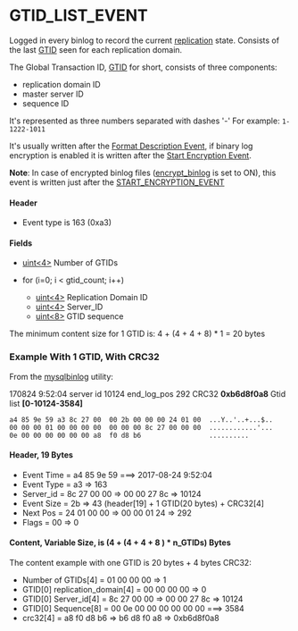 
# GTID_LIST_EVENT

Logged in every binlog to record the current [replication](../../../../../server-usage/replication-cluster-multi-master/standard-replication/README.md) state. Consists of the last [GTID](../../../../../server-usage/replication-cluster-multi-master/standard-replication/gtid.md) seen for each replication domain.


The Global Transaction ID, [GTID](../../../../../server-usage/replication-cluster-multi-master/standard-replication/gtid.md) for short, consists of three components:


* replication domain ID
* master server ID
* sequence ID


It's represented as three numbers separated with dashes '-'
For example:
`1-1222-1011`


It's usually written after the [Format Description Event](format_description_event.md), if binary log encryption is enabled it is written after the [Start Encryption Event](start_encryption_event.md).


**Note**: In case of encrypted binlog files ([encrypt_binlog](../../../../../server-usage/replication-cluster-multi-master/standard-replication/replication-and-binary-log-system-variables.md) is set to ON), this event is written just after the [START_ENCRYPTION_EVENT](start_encryption_event.md)


#### Header


* Event type is 163 (0xa3)


#### Fields



* [uint<4>](../protocol-data-types.md#fixed-length-integers) Number of GTIDs
* for (i=0; i < gtid_count; i++)

  * [uint<4>](../protocol-data-types.md#fixed-length-integers) Replication Domain ID
  * [uint<4>](../protocol-data-types.md#fixed-length-integers) Server_ID
  * [uint<8>](../protocol-data-types.md#fixed-length-integers) GTID sequence



The minimum content size for 1 GTID is:
4 + (4 + 4 + 8) * 1 = 20 bytes


### Example With 1 GTID, With CRC32


From the [mysqlbinlog](../../../../../../connectors/mariadb-connector-c/mariadb-binlogreplication-api-reference.md) utility:


170824 9:52:04 server id 10124 end_log_pos 292 CRC32 **0xb6d8f0a8** 	Gtid list **[0-10124-3584]**


```
a4 85 9e 59 a3 8c 27 00  00 2b 00 00 00 24 01 00  ...Y..'..+...$..
00 00 00 01 00 00 00 00  00 00 00 8c 27 00 00 00  ............'...
0e 00 00 00 00 00 00 a8  f0 d8 b6                 ..........
```


#### Header, 19 Bytes


* Event Time = a4 85 9e 59 ===> 2017-08-24 9:52:04
* Event Type = a3 => 163
* Server_id = 8c 27 00 00 => 00 00 27 8c => 10124
* Event Size = 2b => 43 (header[19] + 1 GTID(20 bytes) + CRC32[4]
* Next Pos = 24 01 00 00 => 00 00 01 24 => 292
* Flags = 00 => 0


#### Content, Variable Size, is (4 + (4 + 4 + 8 ) * n_GTIDs) Bytes


The content example with one GTID is 20 bytes + 4 bytes CRC32:


* Number of GTIDs[4] = 01 00 00 00 => 1
* GTID[0] replication_domain[4] = 00 00 00 00 => 0
* GTID[0] Server_id[4] = 8c 27 00 00 => 00 00 27 8c => 10124
* GTID[0] Sequence[8] = 00 0e 00 00 00 00 00 00 ===> 3584
* crc32[4] = a8 f0 d8 b6 => b6 d8 f0 a8 => 0xb6d8f0a8

